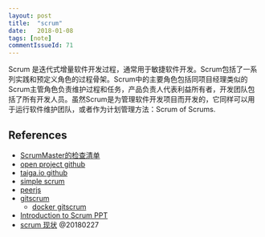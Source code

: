 ```yaml
---
layout: post
title:  "scrum"
date:   2018-01-08
tags: [note]
commentIssueId: 71
---
```


Scrum 是迭代式增量软件开发过程，通常用于敏捷软件开发。Scrum包括了一系列实践和预定义角色的过程骨架。Scrum中的主要角色包括同项目经理类似的Scrum主管角色负责维护过程和任务，产品负责人代表利益所有者，开发团队包括了所有开发人员。虽然Scrum是为管理软件开发项目而开发的，它同样可以用于运行软件维护团队，或者作为计划管理方法：Scrum of Scrums.



## References

* [ScrumMaster的检查清单](http://scrummasterchecklist.org/pdf/ScrumMaster_Checklist_zh-Hans.pdf)
* [open project github](https://github.com/opf/openproject)
* [taiga.io github](https://github.com/taigaio)
* [simple scrum](https://github.com/taigaio)
* [peerjs]()
* [gitscrum](https://github.com/gitscrum-community-edition/laravel-gitscrum)
  * [docker gitscrum](https://github.com/gitscrum-community-edition/docker-gitscrum/blob/master/docker-compose.yml)
* [Introduction to Scrum PPT](https://www.mountaingoatsoftware.com/presentations/an-introduction-to-scrum)
* [scrum 现状](http://www.infoq.com/cn/news/2018/02/2017-2018-state-of-scrum) @20180227
